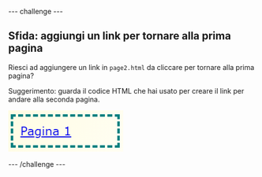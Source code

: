 --- challenge ---

## Sfida: aggiungi un link per tornare alla prima pagina

Riesci ad aggiungere un link in `page2.html` da cliccare per tornare alla prima pagina?

Suggerimento: guarda il codice HTML che hai usato per creare il link per andare alla seconda pagina.

![screenshot](images/magazine-page1-link.png)

--- /challenge ---